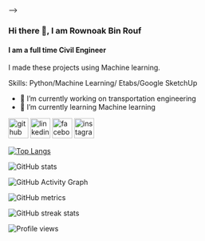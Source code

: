 
-->
### Hi there 👋, I am Rownoak Bin Rouf
#### I am a full time Civil Engineer
I made these projects using Machine learning. 

Skills: Python/Machine Learning/ Etabs/Google SketchUp

- 🔭 I’m currently working on transportation engineering 
- 🌱 I’m currently learning Machine learning 


[<img src='https://cdn.jsdelivr.net/npm/simple-icons@3.0.1/icons/github.svg' alt='github' height='40'>](https://github.com/Rownoak)  [<img src='https://cdn.jsdelivr.net/npm/simple-icons@3.0.1/icons/linkedin.svg' alt='linkedin' height='40'>](https://www.linkedin.com/in/https://www.linkedin.com/in/rownoak-bin-rouf-310b66155//)  [<img src='https://cdn.jsdelivr.net/npm/simple-icons@3.0.1/icons/facebook.svg' alt='facebook' height='40'>](https://www.facebook.com/https://www.facebook.com/profile.php?id=100001379878482)  [<img src='https://cdn.jsdelivr.net/npm/simple-icons@3.0.1/icons/instagram.svg' alt='instagram' height='40'>](https://www.instagram.com/https://www.instagram.com/rownoak//)  

[![Top Langs](https://github-readme-stats.vercel.app/api/top-langs/?username=Rownoak)](https://github.com/anuraghazra/github-readme-stats)

![GitHub stats](https://github-readme-stats.vercel.app/api?username=Rownoak&show_icons=true)  

![GitHub Activity Graph](https://activity-graph.herokuapp.com/graph?username=Rownoak)  

![GitHub metrics](https://metrics.lecoq.io/Rownoak)  

![GitHub streak stats](https://streak-stats.demolab.com/?user=Rownoak)  

![Profile views](https://gpvc.arturio.dev/Rownoak)  
